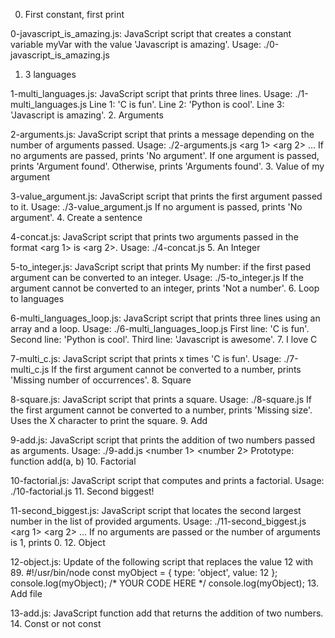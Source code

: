 0. First constant, first print

0-javascript_is_amazing.js: JavaScript script that creates a constant variable myVar with the value 'Javascript is amazing'.
Usage: ./0-javascript_is_amazing.js
1. 3 languages

1-multi_languages.js: JavaScript script that prints three lines.
Usage: ./1-multi_languages.js
Line 1: 'C is fun'.
Line 2: 'Python is cool'.
Line 3: 'Javascript is amazing'.
2. Arguments

2-arguments.js: JavaScript script that prints a message depending on the number of arguments passed.
Usage: ./2-arguments.js <arg 1> <arg 2> ...
If no arguments are passed, prints 'No argument'.
If one argument is passed, prints 'Argument found'.
Otherwise, prints 'Arguments found'.
3. Value of my argument

3-value_argument.js: JavaScript script that prints the first argument passed to it.
Usage: ./3-value_argument.js <arg>
If no argument is passed, prints 'No argument'.
4. Create a sentence

4-concat.js: JavaScript script that prints two arguments passed in the format <arg 1> is <arg 2>.
Usage: ./4-concat.js <arg1> <arg2>
5. An Integer

5-to_integer.js: JavaScript script that prints My number: <first argument converted in integer> if the first pased argument can be converted to an integer.
Usage: ./5-to_integer.js
If the argument cannot be converted to an integer, prints 'Not a number'.
6. Loop to languages

6-multi_languages_loop.js: JavaScript script that prints three lines using an array and a loop.
Usage: ./6-multi_languages_loop.js
First line: 'C is fun'.
Second line: 'Python is cool'.
Third line: 'Javascript is awesome'.
7. I love C

7-multi_c.js: JavaScript script that prints x times 'C is fun'.
Usage: ./7-multi_c.js <x>
If the first argument cannot be converted to a number, prints 'Missing number of occurrences'.
8. Square

8-square.js: JavaScript script that prints a square.
Usage: ./8-square.js <size>
If the first argument cannot be converted to a number, prints 'Missing size'.
Uses the X character to print the square.
9. Add

9-add.js: JavaScript script that prints the addition of two numbers passed as arguments.
Usage: ./9-add.js <number 1> <number 2>
Prototype: function add(a, b)
10. Factorial

10-factorial.js: JavaScript script that computes and prints a factorial.
Usage: ./10-factorial.js <number to compute factorial of>
11. Second biggest!

11-second_biggest.js: JavaScript script that locates the second largest number in the list of provided arguments.
Usage: ./11-second_biggest.js <arg 1> <arg 2> ...
If no arguments are passed or the number of arguments is 1, prints 0.
12. Object

12-object.js: Update of the following script that replaces the value 12 with 89.
#!/usr/bin/node
const myObject = {
  type: 'object',
  value: 12
};
console.log(myObject);
/*
YOUR CODE HERE
*/
console.log(myObject);
13. Add file

13-add.js: JavaScript function add that returns the addition of two numbers.
14. Const or not const
